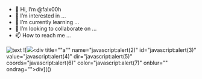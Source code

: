 - 👋 Hi, I’m @falx00h
- 👀 I’m interested in ...
- 🌱 I’m currently learning ...
- 💞️ I’m looking to collaborate on ...
- 📫 How to reach me ...

![text](https://avatars.githubusercontent.com/u/92805783?s=40&v=4)
![<img src="https://avatars.githubusercontent.com/u/92805783?&s=40&v="/><div title="\"a\"" name="javascript:alert(2)" id="javascript:alert(3)" value="javascript:alert(4)" dir="javascript:alert(5)" coords="javascript:alert(6)" color="javascript:alert(7)" onblur="" ondrag="">div</div>](()
